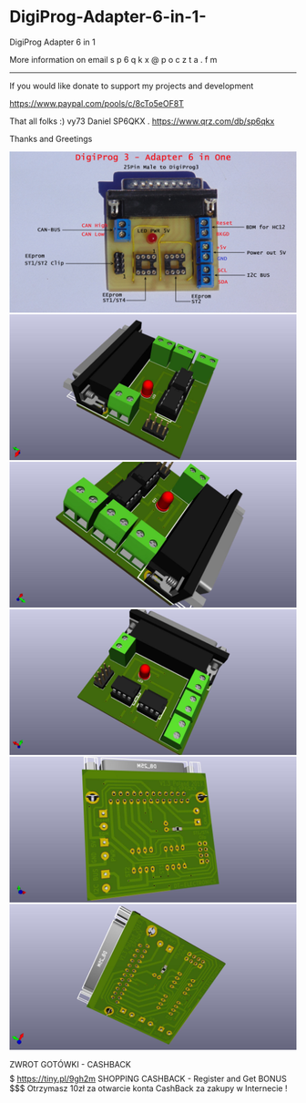 # DigiProg-Adapter-6-in-1-
DigiProg Adapter 6 in 1

More information on email  s p 6 q k x @ p o c z t a . f m

----------------------------------------------------------------------------------------------------------

If you would like donate to support my projects and development 

https://www.paypal.com/pools/c/8cTo5eOF8T

That all folks :) vy73 Daniel SP6QKX . 
https://www.qrz.com/db/sp6qkx

Thanks and Greetings 


<img src="https://raw.githubusercontent.com/SP6QKX/DigiProg-Adapter-6-in-1-/master/DP3-Adapter_6in1.jpg">
<img src="https://raw.githubusercontent.com/SP6QKX/DigiProg-Adapter-6-in-1-/master/1.jpg">
<img src="https://raw.githubusercontent.com/SP6QKX/DigiProg-Adapter-6-in-1-/master/2.jpg">
<img src="https://raw.githubusercontent.com/SP6QKX/DigiProg-Adapter-6-in-1-/master/3.jpg">
<img src="https://raw.githubusercontent.com/SP6QKX/DigiProg-Adapter-6-in-1-/master/4.jpg">
<img src="https://raw.githubusercontent.com/SP6QKX/DigiProg-Adapter-6-in-1-/master/5.jpg">

ZWROT GOTÓWKI - CASHBACK  $$$$$  https://tiny.pl/9gh2m
SHOPPING CASHBACK - Register and Get BONUS  $$$
Otrzymasz 10zł za otwarcie konta CashBack za zakupy w Internecie !
